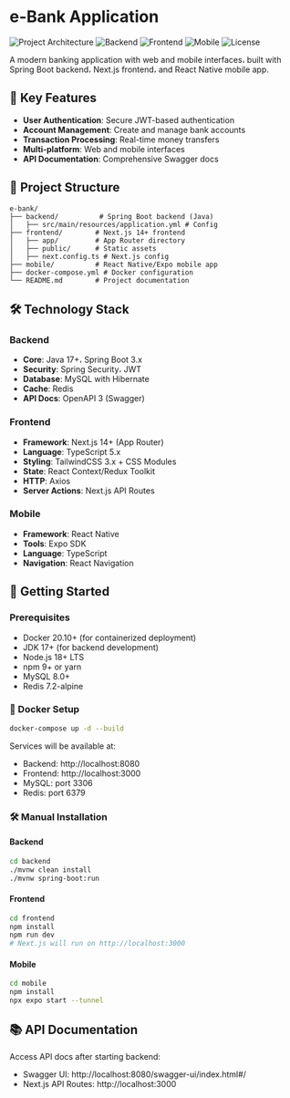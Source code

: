 

# e-Bank Application

![Project Architecture](https://img.shields.io/badge/architecture-multitier-blue) 
![Backend](https://img.shields.io/badge/backend-springboot-brightgreen) 
![Frontend](https://img.shields.io/badge/frontend-next.js-000000) 
![Mobile](https://img.shields.io/badge/mobile-react%20native-61dafb)
![License](https://img.shields.io/badge/license-MIT-green)

A modern banking application with web and mobile interfaces، built with Spring Boot backend، Next.js frontend، and React Native mobile app.

## 🌟 Key Features

- **User Authentication**: Secure JWT-based authentication
- **Account Management**: Create and manage bank accounts
- **Transaction Processing**: Real-time money transfers
- **Multi-platform**: Web and mobile interfaces
- **API Documentation**: Comprehensive Swagger docs

## 📁 Project Structure

```
e-bank/
├── backend/          # Spring Boot backend (Java)
│   ├── src/main/resources/application.yml # Config
├── frontend/        # Next.js 14+ frontend
│   ├── app/         # App Router directory
│   ├── public/      # Static assets
│   ├── next.config.ts # Next.js config
├── mobile/          # React Native/Expo mobile app
├── docker-compose.yml # Docker configuration
└── README.md        # Project documentation
```

## 🛠️ Technology Stack

### Backend
- **Core**: Java 17+، Spring Boot 3.x
- **Security**: Spring Security، JWT
- **Database**: MySQL with Hibernate
- **Cache**: Redis
- **API Docs**: OpenAPI 3 (Swagger)

### Frontend
- **Framework**: Next.js 14+ (App Router)
- **Language**: TypeScript 5.x
- **Styling**: TailwindCSS 3.x + CSS Modules
- **State**: React Context/Redux Toolkit
- **HTTP**: Axios
- **Server Actions**: Next.js API Routes

### Mobile
- **Framework**: React Native
- **Tools**: Expo SDK
- **Language**: TypeScript
- **Navigation**: React Navigation

## 🚀 Getting Started

### Prerequisites
- Docker 20.10+ (for containerized deployment)
- JDK 17+ (for backend development)
- Node.js 18+ LTS
- npm 9+ or yarn
- MySQL 8.0+
- Redis 7.2-alpine

### 🐳 Docker Setup 
```bash
docker-compose up -d --build
```

Services will be available at:
- Backend: http://localhost:8080
- Frontend: http://localhost:3000
- MySQL: port 3306
- Redis: port 6379

### 🛠️ Manual Installation

#### Backend
```bash
cd backend
./mvnw clean install
./mvnw spring-boot:run
```

#### Frontend
```bash
cd frontend
npm install
npm run dev
# Next.js will run on http://localhost:3000
```

#### Mobile
```bash
cd mobile
npm install
npx expo start --tunnel
```

## 📚 API Documentation

Access API docs after starting backend:
- Swagger UI: http://localhost:8080/swagger-ui/index.html#/
- Next.js API Routes: http://localhost:3000


